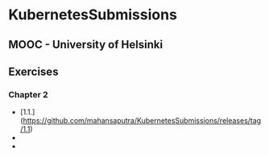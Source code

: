 # KubernetesSubmissions

## MOOC - University of Helsinki

## Exercises

### Chapter 2

- [1.1.] (https://github.com/mahansaputra/KubernetesSubmissions/releases/tag/1.1)
-
-
